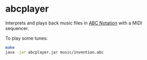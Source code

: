 abcplayer
=========

Interprets and plays back music files in [ABC Notation](https://en.wikipedia.org/wiki/ABC_notation) with a MIDI sequencer.

To play some tunes:

```bash
make
java -jar abcplayer.jar music/invention.abc
```
